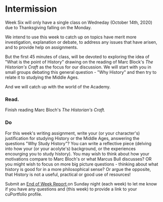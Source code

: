 # Intermission

Week Six will only have a single class on Wedneday (October 14th, 2020) due to Thanksgiving falling on the Monday.&#x20;

We intend to use this week to catch up on topics have merit more investigation, explanation or debate, to address any issues that have arisen, and to provide help on assignments.&#x20;

But the first 45 minutes of class, will be devoted to exploring the idea of "What is the point of History" drawing on the reading of Marc Block's _The Historian's Craft_ as the focus for our discussion. We will start with you in small groups debating this general question - "Why History" and then try to relate it to studying the Middle Ages.&#x20;

And we will catch up with the world of the Academy.&#x20;

### Read.&#x20;

Finish reading Marc Bloch's _The Historian's Craft._&#x20;

### Do

For this week's writing assignment, write your (or your character's) justification for studying History or the Middle Ages, answering the questions "Why Study History"? You can write a reflective piece (delving into how your (or your acolyte's) background, or the experiences encourging you to study history). You may wish to think about how your motivations compare to Marc Bloch's or what Marcus Bull discusses? OR you might wish to focus on more big picture questions - thinking about what history is good for in a more philosophical sense? Or argue the opposite, that History is not a useful, practical or good use of resources!

Submit an [End of Week Report ](https://forms.office.com/Pages/ResponsePage.aspx?id=lRjZagbeXki8UfzhJsyFMHYe4bjIkPJLpePMoYTjyCNUQlY3V0pYOVJPQVMzVDJXR05OWjBHT01YQy4u)on Sunday night (each week) to let me know if you have any questions and (this week) to provide a link to your cuPortfolio profile.
